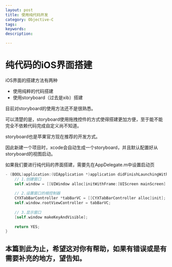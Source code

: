 ```yaml
---
layout: post
title: 使用纯代码开发
category: Objective-C
tags: 
keywords: 
description: 

---
```



# 纯代码的iOS界面搭建

iOS界面的搭建方法有两种
+ 使用纯粹的代码搭建
+ 使用storyboard（过去是xib）搭建

目前对storyboard的使用方法还不是很熟悉。

可以清楚的是，storyboard使用拖拽控件的方式使得搭建更加方便，至于能不能完全不依赖代码完成自定义尚不知道。

storyboard也是苹果官方现在推荐的开发方式。

因此新建一个项目时，xcode会自动生成一个storyboard，并且默认配置好从storyboard的视图启动。

如果我们要进行纯代码的界面搭建，需要先在AppDelegate.m中设置启动页

```objective-c
- (BOOL)application:(UIApplication *)application didFinishLaunchingWithOptions:(NSDictionary *)launchOptions {
    // 1.创建窗口
    self.window = [[UIWindow alloc]initWithFrame:[UIScreen mainScreen].bounds];
 
    // 2.设置窗口的根控制器
    CYXTabBarController *tabBarVC = [[CYXTabBarController alloc]init];
    self.window.rootViewController = tabBarVC;
 
    // 3.显示窗口
    [self.window makeKeyAndVisible];
 
    return YES;
}
```
## 本篇到此为止，希望这对你有帮助，如果有错误或是有需要补充的地方，望告知。
  ​


